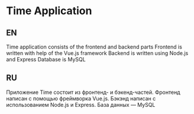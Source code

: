# Time Application

## EN
Time application consists of the frontend and backend parts
Frontend is written with help of the Vue.js framework
Backend is written using Node.js and Express
Database is MySQL

## RU
Приложение Time состоит из фронтенд- и бэкенд-частей.
Фронтенд написан с помощью фреймворка Vue.js.
Бэкэнд написан с использованием Node.js и Express.
База данных — MySQL
